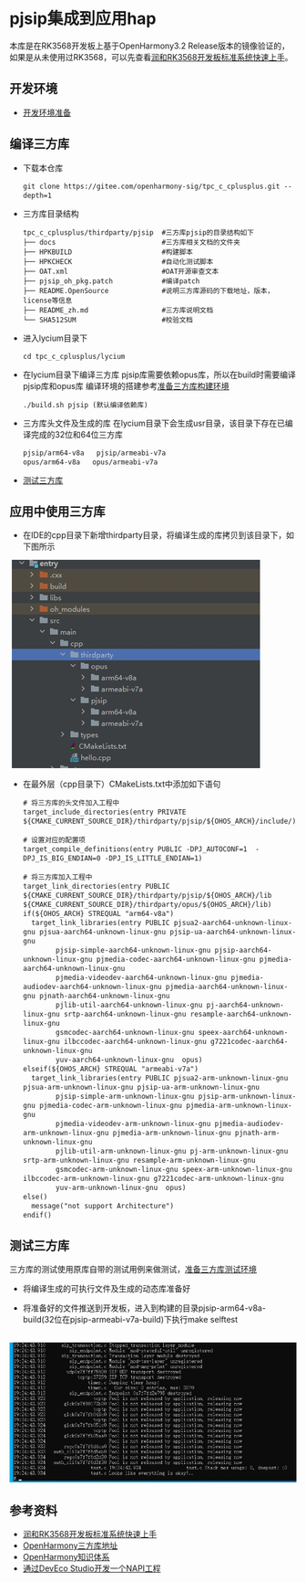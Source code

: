 # pjsip集成到应用hap
本库是在RK3568开发板上基于OpenHarmony3.2 Release版本的镜像验证的，如果是从未使用过RK3568，可以先查看[润和RK3568开发板标准系统快速上手](https://gitee.com/openharmony-sig/knowledge_demo_temp/tree/master/docs/rk3568_helloworld)。
## 开发环境
- [开发环境准备](../../../docs/hap_integrate_environment.md)
## 编译三方库
- 下载本仓库
  ```
  git clone https://gitee.com/openharmony-sig/tpc_c_cplusplus.git --depth=1
  ```
- 三方库目录结构
  ```
  tpc_c_cplusplus/thirdparty/pjsip  #三方库pjsip的目录结构如下
  ├── docs                          #三方库相关文档的文件夹
  ├── HPKBUILD                      #构建脚本
  ├── HPKCHECK                      #自动化测试脚本
  ├── OAT.xml                       #OAT开源审查文本
  ├── pjsip_oh_pkg.patch            #编译patch
  ├── README.OpenSource             #说明三方库源码的下载地址，版本，license等信息
  ├── README_zh.md                  #三方库说明文档
  └── SHA512SUM                     #校验文档
  ```
  
- 进入lycium目录下
  ```
  cd tpc_c_cplusplus/lycium
  ```
- 在lycium目录下编译三方库 
  pjsip库需要依赖opus库，所以在build时需要编译pjsip库和opus库
  编译环境的搭建参考[准备三方库构建环境](../../../lycium/README.md#1编译环境准备)
  ```
  ./build.sh pjsip (默认编译依赖库)
  ```
- 三方库头文件及生成的库
  在lycium目录下会生成usr目录，该目录下存在已编译完成的32位和64位三方库
  ```
  pjsip/arm64-v8a   pjsip/armeabi-v7a
  opus/arm64-v8a   opus/armeabi-v7a
  ```

- [测试三方库](#测试三方库)

## 应用中使用三方库

- 在IDE的cpp目录下新增thirdparty目录，将编译生成的库拷贝到该目录下，如下图所示
  
&nbsp;![thirdparty_install_dir](pic/pjsip_install_dir.jpg)

- 在最外层（cpp目录下）CMakeLists.txt中添加如下语句
  ```
  # 将三方库的头文件加入工程中
  target_include_directories(entry PRIVATE ${CMAKE_CURRENT_SOURCE_DIR}/thirdparty/pjsip/${OHOS_ARCH}/include/)

  # 设置对应的配置项
  target_compile_definitions(entry PUBLIC -DPJ_AUTOCONF=1  -DPJ_IS_BIG_ENDIAN=0 -DPJ_IS_LITTLE_ENDIAN=1)
  
  # 将三方库加入工程中
  target_link_directories(entry PUBLIC ${CMAKE_CURRENT_SOURCE_DIR}/thirdparty/pjsip/${OHOS_ARCH}/lib ${CMAKE_CURRENT_SOURCE_DIR}/thirdparty/opus/${OHOS_ARCH}/lib)
  if(${OHOS_ARCH} STREQUAL "arm64-v8a")
    target_link_libraries(entry PUBLIC pjsua2-aarch64-unknown-linux-gnu pjsua-aarch64-unknown-linux-gnu pjsip-ua-aarch64-unknown-linux-gnu
          pjsip-simple-aarch64-unknown-linux-gnu pjsip-aarch64-unknown-linux-gnu pjmedia-codec-aarch64-unknown-linux-gnu pjmedia-aarch64-unknown-linux-gnu
          pjmedia-videodev-aarch64-unknown-linux-gnu pjmedia-audiodev-aarch64-unknown-linux-gnu pjmedia-aarch64-unknown-linux-gnu pjnath-aarch64-unknown-linux-gnu
          pjlib-util-aarch64-unknown-linux-gnu pj-aarch64-unknown-linux-gnu srtp-aarch64-unknown-linux-gnu resample-aarch64-unknown-linux-gnu
          gsmcodec-aarch64-unknown-linux-gnu speex-aarch64-unknown-linux-gnu ilbccodec-aarch64-unknown-linux-gnu g7221codec-aarch64-unknown-linux-gnu
          yuv-aarch64-unknown-linux-gnu  opus)
  elseif(${OHOS_ARCH} STREQUAL "armeabi-v7a")
    target_link_libraries(entry PUBLIC pjsua2-arm-unknown-linux-gnu pjsua-arm-unknown-linux-gnu pjsip-ua-arm-unknown-linux-gnu
          pjsip-simple-arm-unknown-linux-gnu pjsip-arm-unknown-linux-gnu pjmedia-codec-arm-unknown-linux-gnu pjmedia-arm-unknown-linux-gnu
          pjmedia-videodev-arm-unknown-linux-gnu pjmedia-audiodev-arm-unknown-linux-gnu pjmedia-arm-unknown-linux-gnu pjnath-arm-unknown-linux-gnu
          pjlib-util-arm-unknown-linux-gnu pj-arm-unknown-linux-gnu srtp-arm-unknown-linux-gnu resample-arm-unknown-linux-gnu
          gsmcodec-arm-unknown-linux-gnu speex-arm-unknown-linux-gnu ilbccodec-arm-unknown-linux-gnu g7221codec-arm-unknown-linux-gnu
          yuv-arm-unknown-linux-gnu  opus)
  else()
    message("not support Architecture")
  endif()
  ```

## 测试三方库
三方库的测试使用原库自带的测试用例来做测试，[准备三方库测试环境](../../../lycium/README.md#3ci环境准备)

- 将编译生成的可执行文件及生成的动态库准备好

- 将准备好的文件推送到开发板，进入到构建的目录pjsip-arm64-v8a-build(32位在pjsip-armeabi-v7a-build)下执行make selftest

&nbsp;![pjsip_test](pic/pjsip_test.jpg)

## 参考资料
- [润和RK3568开发板标准系统快速上手](https://gitee.com/openharmony-sig/knowledge_demo_temp/tree/master/docs/rk3568_helloworld)
- [OpenHarmony三方库地址](https://gitee.com/openharmony-tpc)
- [OpenHarmony知识体系](https://gitee.com/openharmony-sig/knowledge)
- [通过DevEco Studio开发一个NAPI工程](https://gitee.com/openharmony-sig/knowledge_demo_temp/blob/master/docs/napi_study/docs/hello_napi.md)
